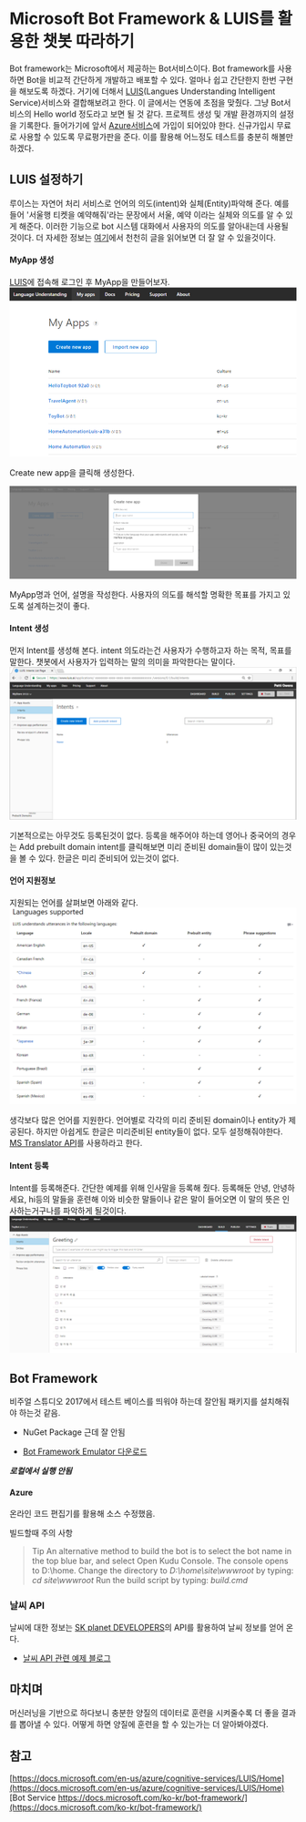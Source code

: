 # Microsoft Bot Framework & LUIS를 활용한 챗봇 따라하기

Bot framework는 Microsoft에서 제공하는 Bot서비스이다. Bot framework를 사용하면 Bot을 비교적 간단하게 개발하고 배포할 수 있다. 얼마나 쉽고 간단한지 한번 구현을 해보도록 하겠다.
거기에 더해서 [LUIS](https://www.luis.ai/)(Langues Understanding Intelligent Service)서비스와 결합해보려고 한다. 이 글에서는 연동에 초점을 맞췄다. 그냥 Bot서비스의 Hello world 정도라고 보면 될 것 같다. 프로젝트 생성 및 개발 환경까지의 설정을 기록한다.
들어가기에 앞서 [Azure서비스](https://azure.microsoft.com/ko-kr/)에 가입이 되어있야 한다. 신규가입시 무료로 사용할 수 있도록 무료평가판을 준다. 이를 활용해 어느정도 테스트를 충분히 해볼만 하겠다.

## LUIS 설정하기
루이스는 자연어 처리 서비스로 언어의 의도(intent)와 실체(Entity)파악해 준다. 예를 들어 '서울행 티켓을 예약해줘'라는 문장에서 서울, 예약 이라는 실체와 의도를 알 수 있게 해준다. 이러한 기능으로 bot 시스템 대화에서 사용자의 의도를 알아내는데 사용될 것이다.
더 자세한 정보는 [여기](https://docs.microsoft.com/en-us/azure/cognitive-services/LUIS/)에서 천천히 글을 읽어보면 더 잘 알 수 있을것이다.

#### MyApp 생성
[LUIS](https://www.luis.ai)에 접속해 로그인 후 MyApp을 만들어보자.
![image](/Images/botFramework&Luis/create_luis_Myapp.png)

Create new app을 클릭해 생성한다.

![image](/Images/botFramework&Luis/create_luis_Myapp-2.png)

MyApp명과 언어, 설명을 작성한다. 사용자의 의도를 해석할 명확한 목표를 가지고 있도록 설계하는것이 좋다.

#### Intent 생성
먼저 Intent를 생성해 본다. intent 의도라는건 사용자가 수행하고자 하는 목적, 목표를 말한다. 챗봇에서 사용자가 입력하는 말의 의미을 파악한다는 말이다.
![image](/Images/botFramework&Luis/intents-list.png)

기본적으로는 아무것도 등록된것이 없다. 등록을 해주어야 하는데 영어나 중국어의 경우는 Add prebuilt domain intent를 클릭해보면 미리 준비된 domain들이 많이 있는것을 볼 수 있다. 한글은 미리 준비되어 있는것이 없다.

#### 언어 지원정보
지원되는 언어를 살펴보면 아래와 같다.
![image](/Images/botFramework&Luis/languae_support.png)

생각보다 많은 언어를 지원한다.
언어별로 각각의 미리 준비된 domain이나 entity가 제공된다. 하지만 아쉽게도 한글은 미리준비된 entity들이 없다. 모두 설정해줘야한다. [MS Translator API](https://docs.microsoft.com/en-us/azure/cognitive-services/translator/translator-info-overview)를 사용하라고 한다.

#### Intent 등록
Intent를 등록해준다. 간단한 예제를 위해 인사말을 등록해 줬다. 등록해둔 안녕, 안녕하세요, hi등의 말들을 훈련해 이와 비슷한 말들이나 같은 말이 들어오면 이 말의 뜻은 인사하는거구나를 파악하게 될것이다.
![image](/Images/botFramework&Luis/intent_greeting.png)



## Bot Framework

비주얼 스튜디오 2017에서 테스트 베이스를 띄워야 하는데 잘안됨
패키지를 설치해줘야 하는것 같음.

* NuGet Package 근데 잘 안됨

* [Bot Framework Emulator 다운로드](https://github.com/Microsoft/BotFramework-Emulator/releases)


***로컬에서 실행 안됨***

#### Azure
온라인 코드 편집기를 활용해 소스 수정했음.

빌드할때 주의 사항
>Tip
An alternative method to build the bot is to select the bot name in the top blue bar, and select Open Kudu Console. The console opens to D:\home.
Change the directory to *D:\home\site\wwwroot* by typing: *cd site\wwwroot*
Run the build script by typing: *build.cmd*

### 날씨 API
날씨에 대한 정보는 [SK planet DEVELOPERS](https://developers.skplanetx.com/apidoc/kor/weather/living/#doc1400)의 API를 활용하여 날씨 정보를 얻어 온다.

* [날씨 API 관련 예제 블로그](http://rhammer.tistory.com/124)


## 마치며
머신러닝을 기반으로 하다보니 충분한 양질의 데이터로 훈련을 시켜줄수록 더 좋을 결과를 뽑아낼 수 있다. 어떻게 하면 양질에 훈련을 할 수 있는가는 더 알아봐야겠다.


## 참고
[https://docs.microsoft.com/en-us/azure/cognitive-services/LUIS/Home](https://docs.microsoft.com/en-us/azure/cognitive-services/LUIS/Home)<br>
[Bot Service https://docs.microsoft.com/ko-kr/bot-framework/](https://docs.microsoft.com/ko-kr/bot-framework/)

